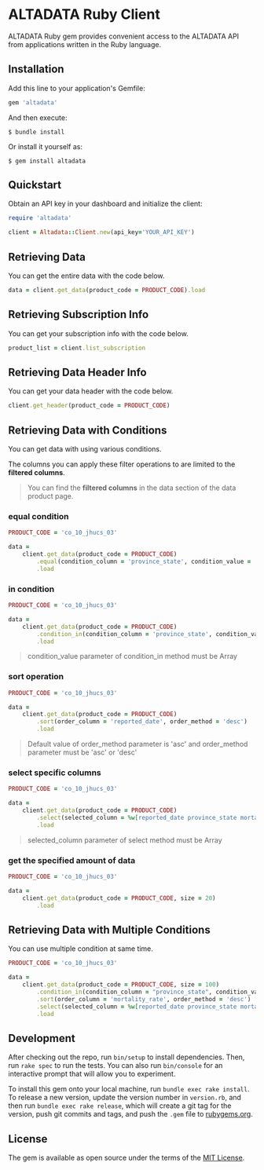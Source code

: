 # ALTADATA Ruby Client

ALTADATA Ruby gem provides convenient access to the ALTADATA API from applications written in the Ruby language.

## Installation

Add this line to your application's Gemfile:

```ruby
gem 'altadata'
```

And then execute:

    $ bundle install

Or install it yourself as:

    $ gem install altadata


## Quickstart

Obtain an API key in your dashboard and initialize the client:

```ruby
require 'altadata'

client = Altadata::Client.new(api_key='YOUR_API_KEY')
```

## Retrieving Data

You can get the entire data with the code below.

```ruby
data = client.get_data(product_code = PRODUCT_CODE).load
```

## Retrieving Subscription Info

You can get your subscription info with the code below.

```ruby
product_list = client.list_subscription
```

## Retrieving Data Header Info

You can get your data header with the code below.

```ruby
client.get_header(product_code = PRODUCT_CODE)
```

## Retrieving Data with Conditions

You can get data with using various conditions.

The columns you can apply these filter operations to are limited to the **filtered columns**.

> You can find the **filtered columns** in the data section of the data product page.

### equal condition

```ruby
PRODUCT_CODE = 'co_10_jhucs_03'

data =
    client.get_data(product_code = PRODUCT_CODE)
        .equal(condition_column = 'province_state', condition_value = 'Alabama')
        .load
```

### in condition

```ruby
PRODUCT_CODE = 'co_10_jhucs_03'

data =
    client.get_data(product_code = PRODUCT_CODE)
        .condition_in(condition_column = 'province_state', condition_value = %w[Montana Utah])
        .load
```

> condition_value parameter of condition_in method must be Array

### sort operation

```ruby
PRODUCT_CODE = 'co_10_jhucs_03'

data =
    client.get_data(product_code = PRODUCT_CODE)
        .sort(order_column = 'reported_date', order_method = 'desc')
        .load
```

> Default value of order_method parameter is 'asc' and order_method parameter must be 'asc' or 'desc'


### select specific columns

```ruby
PRODUCT_CODE = 'co_10_jhucs_03'

data =
    client.get_data(product_code = PRODUCT_CODE)
        .select(selected_column = %w[reported_date province_state mortality_rate])
        .load
```

> selected_column parameter of select method must be Array

### get the specified amount of data

```ruby
PRODUCT_CODE = 'co_10_jhucs_03'

data =
    client.get_data(product_code = PRODUCT_CODE, size = 20)
        .load
```

## Retrieving Data with Multiple Conditions

You can use multiple condition at same time.

```ruby
PRODUCT_CODE = 'co_10_jhucs_03'

data =
    client.get_data(product_code = PRODUCT_CODE, size = 100)
        .condition_in(condition_column = "province_state", condition_value = %w[Montana Utah])
        .sort(order_column = 'mortality_rate', order_method = 'desc')
        .select(selected_column = %w[reported_date province_state mortality_rate])
        .load
```

## Development

After checking out the repo, run `bin/setup` to install dependencies. Then, run `rake spec` to run the tests. You can also run `bin/console` for an interactive prompt that will allow you to experiment.

To install this gem onto your local machine, run `bundle exec rake install`. To release a new version, update the version number in `version.rb`, and then run `bundle exec rake release`, which will create a git tag for the version, push git commits and tags, and push the `.gem` file to [rubygems.org](https://rubygems.org).


## License

The gem is available as open source under the terms of the [MIT License](https://github.com/altabering/altadata-ruby/blob/master/LICENSE).